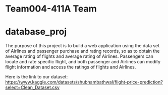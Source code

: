 # Team004-411A Team
# database_proj

The purpose of this project is to build a web application using the data set of Airlines and passenger purchase and rating records, so as to obtain the average rating of flights and average rating of Airlines. Passengers can locate and rate specific flight, and both passenger and Airlines can modify flight information and access the ratings of flights and Airlines.

Here is the link to our dataset: https://www.kaggle.com/datasets/shubhambathwal/flight-price-prediction?select=Clean_Dataset.csv
